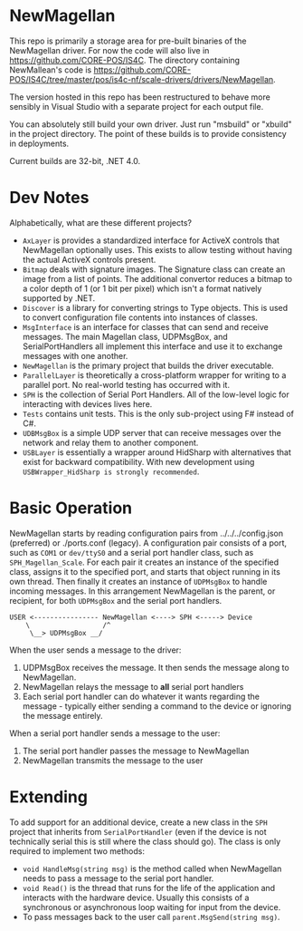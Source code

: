 # NewMagellan
This repo is primarily a storage area for pre-built binaries of the NewMagellan driver. For now the code will also live in https://github.com/CORE-POS/IS4C. The directory containing NewMallean's code is https://github.com/CORE-POS/IS4C/tree/master/pos/is4c-nf/scale-drivers/drivers/NewMagellan.

The version hosted in this repo has been restructured to behave more sensibly in Visual Studio with a separate project for each output file.

You can absolutely still build your own driver. Just run "msbuild" or "xbuild" in the project directory. The point of these builds is to provide consistency in deployments.

Current builds are 32-bit, .NET 4.0.

# Dev Notes
Alphabetically, what are these different projects?
* `AxLayer` is provides a standardized interface for ActiveX controls that NewMagellan optionally uses. This exists to allow testing without having the actual ActiveX controls present.
* `Bitmap` deals with signature images. The Signature class can create an image from a list of points. The additional convertor reduces a bitmap to a color depth of 1 (or 1 bit per pixel) which isn't a format natively supported by .NET.
* `Discover` is a library for converting strings to Type objects. This is used to convert configuration file contents into instances of classes.
* `MsgInterface` is an interface for classes that can send and receive messages. The main Magellan class, UDPMsgBox, and SerialPortHandlers all implement this interface and use it to exchange messages with one another.
* `NewMagellan` is the primary project that builds the driver executable.
* `ParallelLayer` is theoretically a cross-platform wrapper for writing to a parallel port. No real-world testing has occurred with it.
* `SPH` is the collection of Serial Port Handlers. All of the low-level logic for interacting with devices lives here.
* `Tests` contains unit tests. This is the only sub-project using F# instead of C#.
* `UDBMsgBox` is a simple UDP server that can receive messages over the network and relay them to another component.
* `USBLayer` is essentially a wrapper around HidSharp with alternatives that exist for backward compatibility. With new development using `USBWrapper_HidSharp is strongly recommended`.

# Basic Operation
NewMagellan starts by reading configuration pairs from ../../../config.json (preferred) or ./ports.conf (legacy). A configuration pair consists of a port, such as `COM1` or `dev/ttyS0` and a serial port handler class, such as `SPH_Magellan_Scale`. For each pair it creates an instance of the specified class, assigns it to the specified port, and starts that object running in its own thread. Then finally it creates an instance of `UDPMsgBox` to handle incoming messages. In this arrangement NewMagellan is the parent, or recipient, for both `UDPMsgBox` and the serial port handlers.

```
USER <---------------- NewMagellan <----> SPH <-----> Device
    \                  /^
     \__> UDPMsgBox __/
```

When the user sends a message to the driver:
1. UDPMsgBox receives the message. It then sends the message along to NewMagellan.
2. NewMagellan relays the message to **all** serial port handlers
3. Each serial port handler can do whatever it wants regarding the message - typically either sending a command to the device or ignoring the message entirely.

When a serial port handler sends a message to the user:
1. The serial port handler passes the message to NewMagellan
2. NewMagellan transmits the message to the user

# Extending
To add support for an additional device, create a new class in the `SPH` project that inherits from `SerialPortHandler` (even if the device is not technically serial this is still where the class should go). The class is only required to implement two methods:
* `void HandleMsg(string msg)` is the method called when NewMagellan needs to pass a message to the serial port handler.
* `void Read()` is the thread that runs for the life of the application and interacts with the hardware device. Usually this consists of a synchronous or asynchronous loop waiting for input from the device.
* To pass messages back to the user call `parent.MsgSend(string msg)`.
